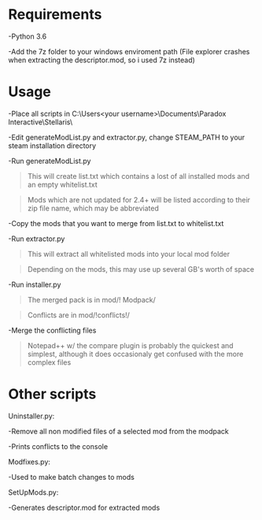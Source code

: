  # Requirements

-Python 3.6

-Add the 7z folder to your windows enviroment path (File explorer crashes when extracting the descriptor.mod, so i used 7z instead)

# Usage

-Place all scripts in C:\Users\<your username>\Documents\Paradox Interactive\Stellaris\

-Edit generateModList.py and extractor.py, change STEAM_PATH to your steam installation directory

-Run generateModList.py

  >This will create list.txt which contains a lost of all installed mods and an empty whitelist.txt 

  >Mods which are not updated for 2.4+ will be listed according to their zip file name, which may be abbreviated
  
-Copy the mods that you want to merge from list.txt to whitelist.txt

-Run extractor.py 

  >This will extract all whitelisted mods into your local mod folder
  
  >Depending on the mods, this may use up several GB's worth of space

-Run installer.py

  >The merged pack is in mod/! Modpack/

  >Conflicts are in mod/!conflicts!/

-Merge the conflicting files 

  >Notepad++ w/ the compare plugin is probably the quickest and simplest, although it does occasionaly get confused with the more complex files

# Other scripts

Uninstaller.py:

-Remove all non modified files of a selected mod from the modpack

-Prints conflicts to the console


Modfixes.py: 

-Used to make batch changes to mods 


SetUpMods.py: 

-Generates descriptor.mod for extracted mods
